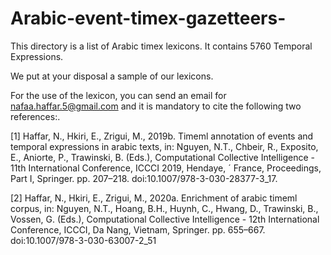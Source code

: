 # Arabic-event-timex-gazetteers-
This directory is a list of Arabic timex lexicons. It contains 5760 Temporal Expressions.

We put at your disposal a sample of our lexicons.

For the use of the lexicon, you can send an email for nafaa.haffar.5@gmail.com and it is mandatory to cite the following two references:. 


[1] Haffar, N., Hkiri, E., Zrigui, M., 2019b. Timeml annotation of events and temporal expressions in arabic texts, in: Nguyen, N.T., Chbeir, R.,
Exposito, E., Aniorte, P., Trawinski, B. (Eds.), Computational Collective Intelligence - 11th International Conference, ICCCI 2019, Hendaye, ´
France, Proceedings, Part I, Springer. pp. 207–218. doi:10.1007/978-3-030-28377-3\_17.

[2] Haffar, N., Hkiri, E., Zrigui, M., 2020a. Enrichment of arabic timeml corpus, in: Nguyen, N.T., Hoang, B.H., Huynh, C., Hwang, D., Trawinski,
B., Vossen, G. (Eds.), Computational Collective Intelligence - 12th International Conference, ICCCI, Da Nang, Vietnam, Springer. pp. 655–667.
doi:10.1007/978-3-030-63007-2\_51
